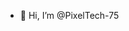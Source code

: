 - 👋 Hi, I’m @PixelTech-75


<!---
PixelTech-75/PixelTech-75 is a ✨ special ✨ repository because its `README.md` (this file) appears on your GitHub profile.
You can click the Preview link to take a look at your changes.
--->
